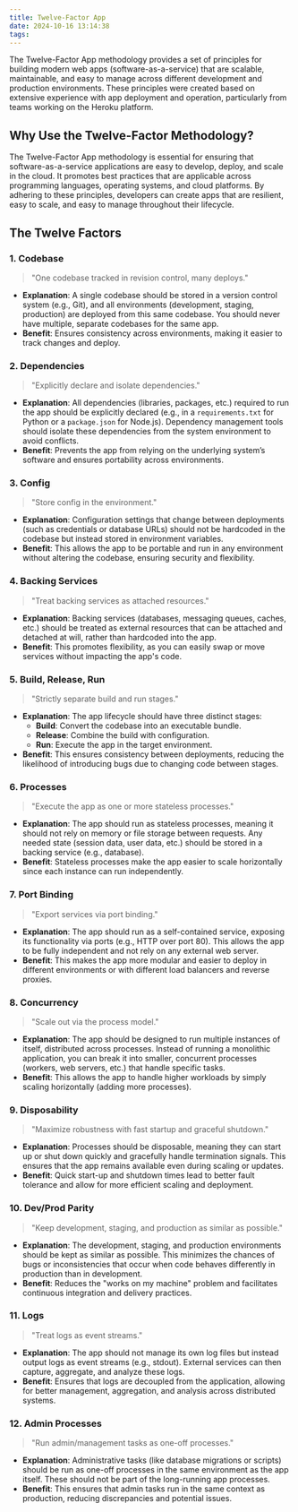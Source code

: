 ```yaml
---
title: Twelve-Factor App
date: 2024-10-16 13:14:38
tags:
---
```


The Twelve-Factor App methodology provides a set of principles for building modern web apps (software-as-a-service) that are scalable, maintainable, and easy to manage across different development and production environments. These principles were created based on extensive experience with app deployment and operation, particularly from teams working on the Heroku platform.

## Why Use the Twelve-Factor Methodology?

The Twelve-Factor App methodology is essential for ensuring that software-as-a-service applications are easy to develop, deploy, and scale in the cloud. It promotes best practices that are applicable across programming languages, operating systems, and cloud platforms. By adhering to these principles, developers can create apps that are resilient, easy to scale, and easy to manage throughout their lifecycle.

## The Twelve Factors

### 1. Codebase

> "One codebase tracked in revision control, many deploys."

- **Explanation**: A single codebase should be stored in a version control system (e.g., Git), and all environments (development, staging, production) are deployed from this same codebase. You should never have multiple, separate codebases for the same app.
- **Benefit**: Ensures consistency across environments, making it easier to track changes and deploy.

### 2. Dependencies

> "Explicitly declare and isolate dependencies."

- **Explanation**: All dependencies (libraries, packages, etc.) required to run the app should be explicitly declared (e.g., in a `requirements.txt` for Python or a `package.json` for Node.js). Dependency management tools should isolate these dependencies from the system environment to avoid conflicts.
- **Benefit**: Prevents the app from relying on the underlying system’s software and ensures portability across environments.

### 3. Config

> "Store config in the environment."

- **Explanation**: Configuration settings that change between deployments (such as credentials or database URLs) should not be hardcoded in the codebase but instead stored in environment variables.
- **Benefit**: This allows the app to be portable and run in any environment without altering the codebase, ensuring security and flexibility.

### 4. Backing Services

> "Treat backing services as attached resources."

- **Explanation**: Backing services (databases, messaging queues, caches, etc.) should be treated as external resources that can be attached and detached at will, rather than hardcoded into the app.
- **Benefit**: This promotes flexibility, as you can easily swap or move services without impacting the app's code.

### 5. Build, Release, Run

> "Strictly separate build and run stages."

- **Explanation**: The app lifecycle should have three distinct stages:
  - **Build**: Convert the codebase into an executable bundle.
  - **Release**: Combine the build with configuration.
  - **Run**: Execute the app in the target environment.
- **Benefit**: This ensures consistency between deployments, reducing the likelihood of introducing bugs due to changing code between stages.

### 6. Processes

> "Execute the app as one or more stateless processes."

- **Explanation**: The app should run as stateless processes, meaning it should not rely on memory or file storage between requests. Any needed state (session data, user data, etc.) should be stored in a backing service (e.g., database).
- **Benefit**: Stateless processes make the app easier to scale horizontally since each instance can run independently.

### 7. Port Binding

> "Export services via port binding."

- **Explanation**: The app should run as a self-contained service, exposing its functionality via ports (e.g., HTTP over port 80). This allows the app to be fully independent and not rely on any external web server.
- **Benefit**: This makes the app more modular and easier to deploy in different environments or with different load balancers and reverse proxies.

### 8. Concurrency

> "Scale out via the process model."

- **Explanation**: The app should be designed to run multiple instances of itself, distributed across processes. Instead of running a monolithic application, you can break it into smaller, concurrent processes (workers, web servers, etc.) that handle specific tasks.
- **Benefit**: This allows the app to handle higher workloads by simply scaling horizontally (adding more processes).

### 9. Disposability

> "Maximize robustness with fast startup and graceful shutdown."

- **Explanation**: Processes should be disposable, meaning they can start up or shut down quickly and gracefully handle termination signals. This ensures that the app remains available even during scaling or updates.
- **Benefit**: Quick start-up and shutdown times lead to better fault tolerance and allow for more efficient scaling and deployment.

### 10. Dev/Prod Parity

> "Keep development, staging, and production as similar as possible."

- **Explanation**: The development, staging, and production environments should be kept as similar as possible. This minimizes the chances of bugs or inconsistencies that occur when code behaves differently in production than in development.
- **Benefit**: Reduces the "works on my machine" problem and facilitates continuous integration and delivery practices.

### 11. Logs

> "Treat logs as event streams."

- **Explanation**: The app should not manage its own log files but instead output logs as event streams (e.g., stdout). External services can then capture, aggregate, and analyze these logs.
- **Benefit**: Ensures that logs are decoupled from the application, allowing for better management, aggregation, and analysis across distributed systems.

### 12. Admin Processes

> "Run admin/management tasks as one-off processes."

- **Explanation**: Administrative tasks (like database migrations or scripts) should be run as one-off processes in the same environment as the app itself. These should not be part of the long-running app processes.
- **Benefit**: This ensures that admin tasks run in the same context as production, reducing discrepancies and potential issues.
